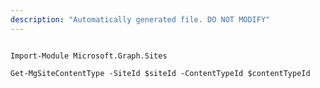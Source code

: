 ```yaml
---
description: "Automatically generated file. DO NOT MODIFY"
---
```


```powershellv1

Import-Module Microsoft.Graph.Sites

Get-MgSiteContentType -SiteId $siteId -ContentTypeId $contentTypeId

```